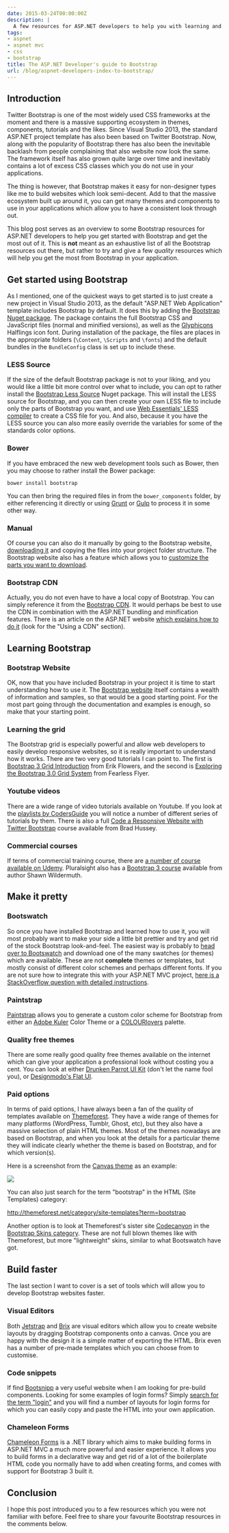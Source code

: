 ```yaml
---
date: 2015-03-24T00:00:00Z
description: |
  A few resources for ASP.NET developers to help you with learning and getting more value from Twitter Bootstrap.
tags:
- aspnet
- aspnet mvc
- css
- bootstrap
title: The ASP.NET Developer's guide to Bootstrap
url: /blog/aspnet-developers-index-to-bootstrap/
---
```


## Introduction

Twitter Bootstrap is one of the most widely used CSS frameworks at the moment and there is a massive supporting ecosystem in themes, components, tutorials and the likes. Since Visual Studio 2013, the standard ASP.NET project template has also been based on Twitter Bootstrap. Now, along with the popularity of Bootstrap there has also been the inevitable backlash from people complaining that also website now look the same. The framework itself has also grown quite large over time and inevitably contains a lot of excess CSS classes which you do not use in your applications.

The thing is however, that Bootstrap makes it easy for non-designer types like me to build websites which look semi-decent. Add to that the massive ecosystem built up around it, you can get many themes and components to use in your applications which allow you to have a consistent look through out.

This blog post serves as an overview to some Bootstrap resources for ASP.NET developers to help you get started with Bootstrap and get the most out of it. This is **not** meant as an exhaustive list of all the Bootstrap resources out there, but rather to try and give a few *quality* resources which will help you get the most from Bootstrap in your application.     

## Get started using Bootstrap 

As I mentioned, one of the quickest ways to get started is to just create a new project in Visual Studio 2013, as the default "ASP.NET Web Application" template includes Bootstrap by default. It does this by adding the [Bootstrap Nuget package](https://www.nuget.org/packages/bootstrap). The package contains the full Bootstrap CSS and JavaScript files (normal and minified versions), as well as the [Glyphicons](http://glyphicons.com/) Halflings icon font. During installation of the package, the files are places in the appropriate folders (`\Content`, `\Scripts` and `\fonts`) and the default bundles in the `BundleConfig` class is set up to include these.

### LESS Source
If the size of the default Bootstrap package is not to your liking, and you would like a little bit more control over what to include, you can opt to rather install the [Bootstrap Less Source](https://www.nuget.org/packages/Twitter.Bootstrap.Less/) Nuget package. This will install the LESS source for Bootstrap, and you can then create your own LESS file to include only the parts of Bootstrap you want, and use [Web Essentials' LESS compiler](http://vswebessentials.com/features/less) to create a CSS file for you. And also, because it you have the LESS source you can also more easily override the variables for some of the standards color options. 

### Bower
If you have embraced the new web development tools such as Bower, then you may choose to rather install the Bower package:

``` text
bower install bootstrap
```

You can then bring the required files in from the `bower_components` folder, by either referencing it directly or using [Grunt](http://gruntjs.com/) or [Gulp](http://gulpjs.com/) to process it in some other way.

### Manual

Of course you can also do it manually by going to the Bootstrap website, [downloading it](http://getbootstrap.com/getting-started/) and copying the files into your project folder structure. The Bootstrap website also has a feature which allows you to [customize the parts you want to download](http://getbootstrap.com/customize/).

### Bootstrap CDN

Actually, you do not even have to have a local copy of Bootstrap. You can simply reference it from the [Bootstrap CDN](http://www.bootstrapcdn.com/). It would perhaps be best to use the CDN in combination with the ASP.NET bundling and minification features. There is an article on the ASP.NET website [which explains how to do it](http://www.asp.net/mvc/overview/performance/bundling-and-minification) (look for the "Using a CDN" section). 

## Learning Bootstrap

### Bootstrap Website

OK, now that you have included Bootstrap in your project it is time to start understanding how to use it. The [Bootstrap website](http://getbootstrap.com/) itself contains a wealth of information and samples, so that would be a good starting point. For the most part going through the documentation and examples is enough, so make that your starting point.

### Learning the grid

The Bootstrap grid is especially powerful and allow web developers to easily develop responsive websites, so it is really important to understand how it works. There are two very good tutorials I can point to. The first is [Bootstrap 3 Grid Introduction](http://www.helloerik.com/bootstrap-3-grid-introduction) from Erik Flowers, and the second is [Exploring the Bootstrap 3.0 Grid System](http://fearlessflyer.com/exploring-the-bootstrap-3-0-grid-system/) from Fearless Flyer.

### Youtube videos

There are a wide range of video tutorials available on Youtube. If you look at the [playlists by CodersGuide](https://www.youtube.com/user/CodersGuide/playlists) you will notice a number of different series of tutorials by them. There is also a full [Code a Responsive Website with Twitter Bootstrap](https://www.youtube.com/playlist?list=PLUoqTnNH-2Xz_BUrjcahKWDhPcUj-FTOt) course available from Brad Hussey.

### Commercial courses

If terms of commercial training course, there are [a number of course available on Udemy](https://www.udemy.com/courses/search/?ref=home&q=bootstrap). Pluralsight also has a [Bootstrap 3 course](http://www.pluralsight.com/courses/bootstrap-3) available from author Shawn Wildermuth.

## Make it pretty

### Bootswatch

So once you have installed Bootstrap and learned how to use it, you will most probably want to make your side a little bit prettier and try and get rid of the stock Bootstrap look-and-feel. The easiest way is probably to [head over to Bootswatch](https://bootswatch.com/) and download one of the many swatches (or themes) which are available. These are not **complete** themes or templates, but mostly consist of different color schemes and perhaps different fonts. If you are not sure how to integrate this with your ASP.NET MVC project, [here is a StackOverflow question with detailed instructions](http://stackoverflow.com/questions/21839351/is-there-a-walkthrough-for-implementing-a-theme-from-bootswatch-or-wrapbootstrap).

### Paintstrap

[Paintstrap](http://paintstrap.com/) allows you to generate a custom color scheme for Bootstrap from either an [Adobe Kuler](https://color.adobe.com) Color Theme or a [COLOURlovers](http://www.colourlovers.com/) palette.  

### Quality free themes 

There are some really good quality free themes available on the internet which can give your application a professional look without costing you a cent. You can look at either [Drunken Parrot UI Kit](http://hoarrd.github.io/drunken-parrot-flat-ui/) (don't let the name fool you), or [Designmodo's Flat UI](http://designmodo.github.io/Flat-UI/).

### Paid options

In terms of paid options, I have always been a fan of the quality of templates available on [Themeforest](http://themeforest.net/). They have a wide range of themes for many platforms (WordPress, Tumblr, Ghost, etc), but they also have a massive selection of plain HTML themes. Most of the themes nowadays are based on Bootstrap, and when you look at the details for a particular theme they will indicate clearly whether the theme is based on Bootstrap, and for which version(s).

Here is a screenshot from the [Canvas theme](http://themeforest.net/item/canvas-the-multipurpose-html5-template/9228123) as an example:

![](/assets/images/aspnet-developers-index-to-bootstrap/themeforest.png)

You can also just search for the term "bootstrap" in the HTML (Site Templates) category: 

http://themeforest.net/category/site-templates?term=bootstrap    

Another option is to look at Themeforest's sister site [Codecanyon](http://codecanyon.net) in the [Bootstrap Skins category](http://codecanyon.net/category/skins/bootstrap). These are not full blown themes like with Themeforest, but more "lightweight" skins, similar to what Bootswatch have got.  

## Build faster

The last section I want to cover is a set of tools which will allow you to develop Bootstrap websites faster.

### Visual Editors

Both [Jetstrap](https://jetstrap.com/) and [Brix](http://brix.io/) are visual editors which allow you to create website layouts by dragging Bootstrap components onto a canvas. Once you are happy with the design it is a simple matter of exporting the HTML. Brix even has a number of pre-made templates which you can choose from to customise.

### Code snippets

If find [Bootsnipp](http://bootsnipp.com/) a very useful website when I am looking for pre-build components. Looking for some examples of login forms? Simply [search for the term "login"](http://bootsnipp.com/search?q=login) and you will find a number of layouts for login forms for which you can easily copy and paste the HTML into your own application. 

### Chameleon Forms
[Chameleon Forms](https://github.com/MRCollective/ChameleonForms) is a .NET library which aims to make building forms in ASP.NET MVC a much more powerful and easier experience. It allows you to build forms in a declarative way and get rid of a lot of the boilerplate HTML code you normally have to add when creating forms, and comes with support for Bootstrap 3 built it.

## Conclusion

I hope this post introduced you to a few resources which you were not familiar with before. Feel free to share your favourite Bootstrap resources in the comments below.